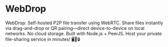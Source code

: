 # WebDrop
WebDrop: Self-hosted P2P file transfer using WebRTC. Share files instantly via drag-and-drop or QR pairing—direct device-to-device on local networks. No cloud storage. Built with Node.js + PeerJS. Host your private file-sharing service in minutes! 🖥️📲🔒
